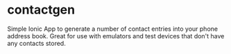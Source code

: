 # contactgen
Simple Ionic App to generate a number of contact entries into your phone address book. Great for use with emulators and test devices that don't have any contacts stored.
